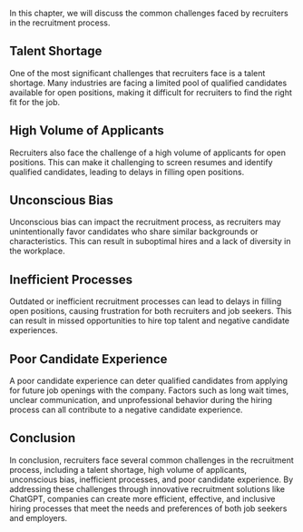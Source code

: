 
In this chapter, we will discuss the common challenges faced by recruiters in the recruitment process.

Talent Shortage
---------------

One of the most significant challenges that recruiters face is a talent shortage. Many industries are facing a limited pool of qualified candidates available for open positions, making it difficult for recruiters to find the right fit for the job.

High Volume of Applicants
-------------------------

Recruiters also face the challenge of a high volume of applicants for open positions. This can make it challenging to screen resumes and identify qualified candidates, leading to delays in filling open positions.

Unconscious Bias
----------------

Unconscious bias can impact the recruitment process, as recruiters may unintentionally favor candidates who share similar backgrounds or characteristics. This can result in suboptimal hires and a lack of diversity in the workplace.

Inefficient Processes
---------------------

Outdated or inefficient recruitment processes can lead to delays in filling open positions, causing frustration for both recruiters and job seekers. This can result in missed opportunities to hire top talent and negative candidate experiences.

Poor Candidate Experience
-------------------------

A poor candidate experience can deter qualified candidates from applying for future job openings with the company. Factors such as long wait times, unclear communication, and unprofessional behavior during the hiring process can all contribute to a negative candidate experience.

Conclusion
----------

In conclusion, recruiters face several common challenges in the recruitment process, including a talent shortage, high volume of applicants, unconscious bias, inefficient processes, and poor candidate experience. By addressing these challenges through innovative recruitment solutions like ChatGPT, companies can create more efficient, effective, and inclusive hiring processes that meet the needs and preferences of both job seekers and employers.
